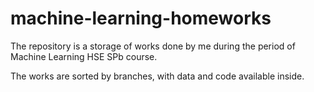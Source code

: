 # machine-learning-homeworks
The repository is a storage of works done by me during the period of Machine Learning HSE SPb course.

The works are sorted by branches, with data and code available inside.

